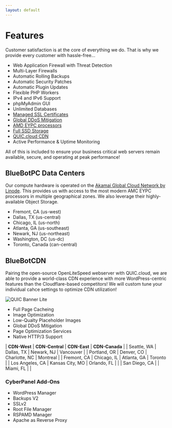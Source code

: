 ```yaml
---
layout: default
---
```

# Features

Customer satisfaction is at the core of everything we do. That is why we provide every customer with hassle-free...

- Web Application Firewall with Threat Detection
- Multi-Layer Firewalls
- Automatic Rolling Backups
- Automatic Security Patches
- Automatic Plugin Updates
- Flexible PHP Workers
- IPv4 and IPv6 Support
- phpMyAdmin GUI
- Unlimited Databases
- [Managed SSL Certificates](https://www.letsencrypt.org/)
- [Global DDoS Mitigation](https://www.linode.com/products/ddos/)
- [AMD EYPC processors](https://www.amd.com/en/processors/epyc-7003-series)
- [Full SSD Storage](https://www.linode.com/blog/linode/linode-cloud-ssds-double-ram-much-more/)
- [QUIC.cloud CDN](https://www.quic.cloud/quic-cloud-services-and-features/quic-cloud-cdn-service/)
- Active Performance & Uptime Monitoring

All of this is included to ensure your business critical web servers remain available, secure, and operating at peak performance!

## BlueBotPC Data Centers

Our compute hardware is operated on the [Akamai Global Cloud Network by Linode](https://www.linode.com/global-infrastructure/). This provides us with access to the most modern AMC EYPC processors in multiple geographical zones. We also leverage their highly-available Object Storage.

- Fremont, CA (us-west)
- Dallas, TX (us-central)
- Chicago, IL (us-north)
- Atlanta, GA (us-southeast)
- Newark, NJ (us-northeast)
- Washington, DC (us-dc)
- Toronto, Canada (can-central)

## BlueBotCDN

Pairing the open-source OpenLiteSpeed webserver with QUIC.cloud, we are able to provide a world-class CDN experience with more WordPress-centric features than the Cloudflare-based competitors! We will custom tune your individual cahce settings to optimize CDN utilization!

![QUIC Banner Lite](https://www.quic.cloud/wp-content/uploads/2022/10/quic-cloud-logo-light_600px-1.png)

- Full Page Cacheing
- Image Optimization
- Low-Qualty Placeholder Images
- Global DDoS Mitigation
- Page Optimization Services
- Native HTTP/3 Support

| **CDN-West**    | **CDN-Central** | **CDN-East**  | **CDN-Canada** |
| Seattle, WA     | Dallas, TX      | Newark, NJ    | Vancouver      |
| Portland, OR    | Denver, CO      | Charlotte, NC | Montreal       |
| Fremont, CA     | Chicago, IL     | Atlanta, GA   | Toronto        |
| Los Angeles, CA | Kansas City, MO | Orlando, FL   |                |
| San Diego, CA   |                 | Miami, FL     |                |

### CyberPanel Add-Ons

- WordPress Manager
- Backups V2
- SSLv2
- Root File Manager
- RSPAMD Manager
- Apache as Reverse Proxy
